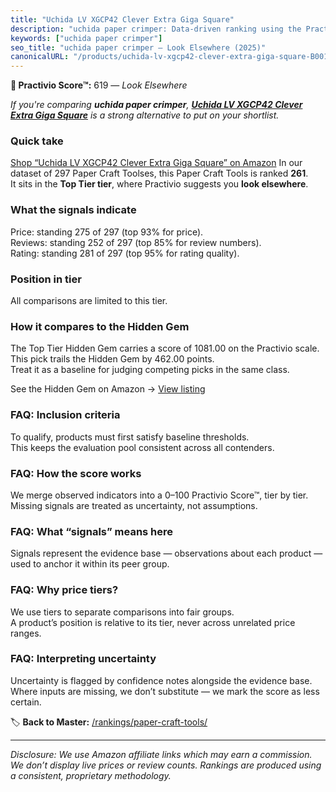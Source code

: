 ```yaml
---
title: "Uchida LV XGCP42 Clever Extra Giga Square"
description: "uchida paper crimper: Data-driven ranking using the Practivio Score™. Positioned by quality, value, demand, findability, momentum."
keywords: ["uchida paper crimper"]
seo_title: "uchida paper crimper — Look Elsewhere (2025)"
canonicalURL: "/products/uchida-lv-xgcp42-clever-extra-giga-square-B001DH9OQU/"
---
```


**🚫 Practivio Score™:** 619 — _Look Elsewhere_


*If you're comparing **uchida paper crimper**, **[Uchida LV XGCP42 Clever Extra Giga Square](https://www.amazon.com/dp/B001DH9OQU?tag=practivio-20)** is a strong alternative to put on your shortlist.*
### Quick take
[Shop “Uchida LV XGCP42 Clever Extra Giga Square” on Amazon](https://www.amazon.com/dp/B001DH9OQU?tag=practivio-20)
In our dataset of 297 Paper Craft Toolses, this Paper Craft Tools is ranked **261**.  
It sits in the **Top Tier tier**, where Practivio suggests you **look elsewhere**.

### What the signals indicate
Price: standing 275 of 297 (top 93% for price).  
Reviews: standing 252 of 297 (top 85% for review numbers).  
Rating: standing 281 of 297 (top 95% for rating quality).  

### Position in tier
All comparisons are limited to this tier.

### How it compares to the Hidden Gem
The Top Tier Hidden Gem carries a score of 1081.00 on the Practivio scale.  
This pick trails the Hidden Gem by 462.00 points.  
Treat it as a baseline for judging competing picks in the same class.  

See the Hidden Gem on Amazon → [View listing](https://www.amazon.com/dp/B07LFHSRNB?tag=practivio-20)

### FAQ: Inclusion criteria
To qualify, products must first satisfy baseline thresholds.  
This keeps the evaluation pool consistent across all contenders.

### FAQ: How the score works
We merge observed indicators into a 0–100 Practivio Score™, tier by tier.  
Missing signals are treated as uncertainty, not assumptions.

### FAQ: What “signals” means here
Signals represent the evidence base — observations about each product — used to anchor it within its peer group.

### FAQ: Why price tiers?
We use tiers to separate comparisons into fair groups.  
A product’s position is relative to its tier, never across unrelated price ranges.

### FAQ: Interpreting uncertainty
Uncertainty is flagged by confidence notes alongside the evidence base.  
Where inputs are missing, we don’t substitute — we mark the score as less certain.


🏷️ **Back to Master:** [/rankings/paper-craft-tools/](/rankings/paper-craft-tools/)

---
_Disclosure: We use Amazon affiliate links which may earn a commission. We don’t display live prices or review counts. Rankings are produced using a consistent, proprietary methodology._
